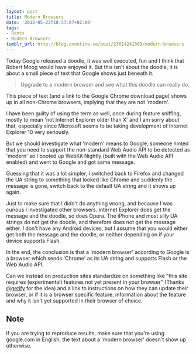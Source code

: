 ```yaml
---
layout: post
title: Modern Browsers
date: '2012-05-23T18:57:07+02:00'
tags:
- Rants
- Modern Browsers
tumblr_url: http://blog.aventine.se/post/23614241360/modern-browsers
---
```

Today Google released a doodle, it was well executed, fun and I think that Robert Moog would have enjoyed it. But this isn't about the doodle, it is about a small piece of text that Google shows just beneath it.

> Upgrade to a modern browser and see what this doodle can really do.

This piece of text (and a link to the Google Chrome download page) shows up in all non-Chrome browsers, implying that they are not 'modern'.

I have been guilty of using the term as well, once during feature sniffing, mostly to mean 'not Internet Explorer older than X' and I am sorry about that, especially since Microsoft seems to be taking development of Internet Explorer 10 very seriously.

But we should investigate what 'modern' means to Google, someone hinted that you need to support the non-standard Web Audio API to be detected as 'modern' so I booted up WebKit Nightly (built with the Web Audio API enabled) and went to Google and got same message.

Guessing that it was a lot simpler, I switched back to Firefox and changed the UA string to something that looked like Chrome and suddenly the message is gone, switch back to the default UA string and it shows up again.

Just to make sure that I didn't do anything wrong, and because I was curious I investigated other browsers. Internet Explorer does get the message and the doodle, so does Opera. The iPhone and most silly UA strings do not get the doodle, and therefore does not get the message either. I don't have any Android devices, but I assume that you would either get both the message and the doodle, or neither depending on if your device supports Flash.

In the end, the conclusion is that a 'modern browser' according to Google is a browser which sends 'Chrome' as its UA string and supports Flash or the Web Audio API.

Can we instead on production sites standardize on something like "this site requires (experimental) features not yet present in your browser" (Thanks [@getify](https://twitter.com/#!/getify) for the idea) and a link to instructions on how they can update their browser, or if it is a browser specific feature, information about the feature and why it isn't yet supported in their browser of choice.

Note
--------------------------------------------------------------------------------

If you are trying to reproduce results, make sure that you're using google.com in English, the text about a 'modern browser' doesn't show up otherwise.
